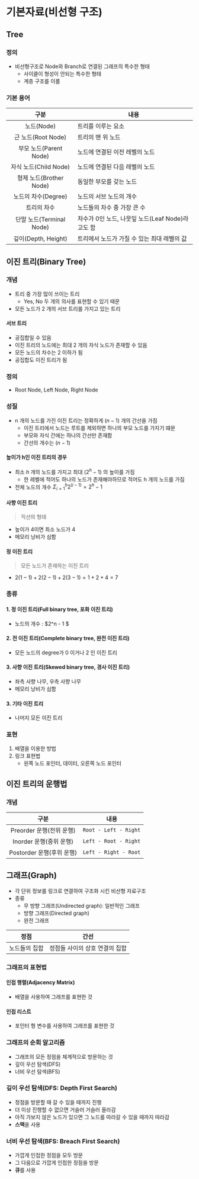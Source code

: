 # 기본자료(비선형 구조)
## Tree
### 정의
- 비선형구조로 Node와 Branch로 연결된 그래프의 특수한 형태
  - 사이클이 형성이 안되는 특수한 형태
  - 계층 구조를 이룸

### 기본 용어
구분 | 내용 |
:---: | --- |
노드(Node) | 트리를 이루는 요소 |
근 노드(Root Node) | 트리의 맨 위 노드 |
부모 노드(Parent Node) | 노드에 연결된 이전 레벨의 노드 |
자식 노드(Child Node) | 노드에 연결된 다음 레벨의 노드 |
형제 노드(Brother Node) | 동일한 부모를 갖는 노드 | 
노드의 차수(Degree) | 노드의 서브 노드의 개수 |
트리의 차수 | 노드들의 차수 중 가장 큰 수 |
단말 노드(Terminal Node) | 차수가 0인 노드, 나뭇잎 노드(Leaf Node)라고도 함 |
깊이(Depth, Height) | 트리에서 노드가 가질 수 있는 최대 레벨의 값 | 

## 이진 트리(Binary Tree)
### 개념
- 트리 중 가장 많이 쓰이는 트리
  - Yes, No 두 개의 의사를 표현할 수 있기 때문
- 모든 노드가 2 개의 서브 트리를 가지고 있는 트리

#### 서브 트리
- 공집합일 수 있음
- 이진 트리의 노드에는 최대 2 개의 자식 노드가 존재할 수 있음
- 모든 노드의 차수는 2 이하가 됨
- 공집합도 이진 트리가 됨

### 정의
- Root Node, Left Node, Right Node

### 성질
- n 개의 노드를 가진 이진 트리는 정확하게 $(n - 1)$ 개의 간선을 가짐
  - 이진 트리에서 노드는 루트를 제외하면 하나의 부모 노드를 가지기 떄문
  - 부모와 자식 간에는 하나의 간선만 존재함
  - 간선의 개수는 $(n - 1)$

#### 높이가 h인 이진 트리의 경우
- 최소 $h$ 개의 노드를 가지고 최대 $(2^h - 1)$ 의 높이를 가짐   
  - 한 레벨에 적어도 하나의 노드가 존재해야하므로 적어도 h 개의 노드를 가짐
- 전체 노드의 개수 $\Sigma_{i=1}^h 2^{(i - 1)} = 2^h - 1$

#### 사향 이진 트리
> 직선의 형태

- 높이가 4이면 최소 노드가 4
- 메모리 낭비가 심함

#### 정 이진 트리
> 모든 노드가 존재하는 이진 트리

- $2{(1 - 1)} + 2{(2 - 1)} + 2{(3 - 1)} = 1 + 2 + 4 = 7$

### 종류
#### 1. 정 이진 트리(Full binary tree, 포화 이진 트리)
- 노드의 개수 : $2^n - 1 $

#### 2. 전 이진 트리(Complete binary tree, 완전 이진 트리)
- 모든 노드의 degree가 0 이거나 2 인 이진 트리

#### 3. 사향 이진 트리(Skewed binary tree, 경사 이진 트리)
- 좌측 사향 나무, 우측 사향 나무
- 메모리 낭비가 심함

#### 3. 기타 이진 트리
- 나머지 모든 이진 트리

### 표현
1. 배열을 이용한 방법
2. 링크 표현법
   - 왼쪽 노드 포인터, 데이터, 오른쪽 노드 포인터

## 이진 트리의 운행법
### 개념

구분 | 내용 |
:---: | --- |
Preorder 운행(전위 운행) | `Root - Left - Right` 
Inorder 운행(중위 운행) | `Left - Root - Right`
Postorder 운행(후위 운행) | `Left - Right - Root`

## 그래프(Graph)
- 각 단위 정보를 링크로 연결하여 구조화 시킨 비선형 자료구조
- 종류
  - 무 방향 그래프(Undirected graph): 일반적인 그래프
  - 방향 그래프(Directed graph)
  - 완전 그래프

정점 | 간선
:---: | :---:
노드들의 집합 | 정점들 사이의 상호 연결의 집합

### 그래프의 표현법
#### 인접 행렬(Adjacency Matrix)
- 배열을 사용하여 그래프를 표현한 것

#### 인접 리스트
- 포인터 형 변수를 사용하여 그래프를 표현한 것

### 그래프의 순회 알고리즘
- 그래프의 모든 정점을 체계적으로 방문하는 것
- 깊이 우선 탐색(DFS)
- 너비 우선 탐색(BFS)

### 깊이 우선 탐색(DFS: Depth First Search)
- 정점을 방문할 때 갈 수 있을 때까지 진행
- 더 이상 진행할 수 없으면 거슬러 거슬러 올라감
- 아직 가보지 않은 노드가 있으면 그 노드를 따라갈 수 있을 때까지 따라감
- **스택**을 사용

### 너비 우선 탐색(BFS: Breach First Search)
- 가깝게 인접한 정점을 모두 방문
- 그 다음으로 가깝게 인접한 정점을 방문
- **큐**를 사용